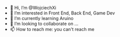 - 👋 Hi, I’m @WojciechXi
- 👀 I’m interested in Front End, Back End, Game Dev
- 🌱 I’m currently learning Aruino
- 💞️ I’m looking to collaborate on ...
- 📫 How to reach me: you can't reach me

<!---
WojciechXi/WojciechXi is a ✨ special ✨ repository because its `README.md` (this file) appears on your GitHub profile.
You can click the Preview link to take a look at your changes.
--->
